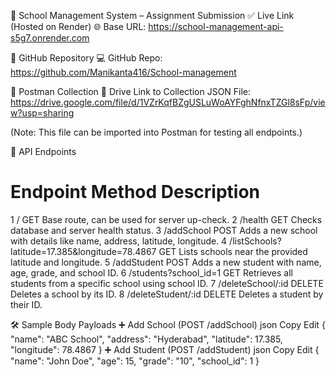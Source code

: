 📝 School Management System – Assignment Submission
✅ Live Link (Hosted on Render)
🌐 Base URL:
https://school-management-api-s5g7.onrender.com

📂 GitHub Repository
💻 GitHub Repo:
https://github.com/Manikanta416/School-management

📮 Postman Collection
🔗 Drive Link to Collection JSON File:
https://drive.google.com/file/d/1VZrKqfBZgUSLuWoAYFghNfnxTZGl8sFp/view?usp=sharing

(Note: This file can be imported into Postman for testing all endpoints.)

📌 API Endpoints
#	Endpoint	Method	Description
1	/	GET	Base route, can be used for server up-check.
2	/health	GET	Checks database and server health status.
3	/addSchool	POST	Adds a new school with details like name, address, latitude, longitude.
4	/listSchools?latitude=17.385&longitude=78.4867	GET	Lists schools near the provided latitude and longitude.
5	/addStudent	POST	Adds a new student with name, age, grade, and school ID.
6	/students?school_id=1	GET	Retrieves all students from a specific school using school ID.
7	/deleteSchool/:id	DELETE	Deletes a school by its ID.
8	/deleteStudent/:id	DELETE	Deletes a student by their ID.

🛠 Sample Body Payloads
➕ Add School (POST /addSchool)
json
Copy
Edit
{
  "name": "ABC School",
  "address": "Hyderabad",
  "latitude": 17.385,
  "longitude": 78.4867
}
➕ Add Student (POST /addStudent)
json
Copy
Edit
{
  "name": "John Doe",
  "age": 15,
  "grade": "10",
  "school_id": 1
}

